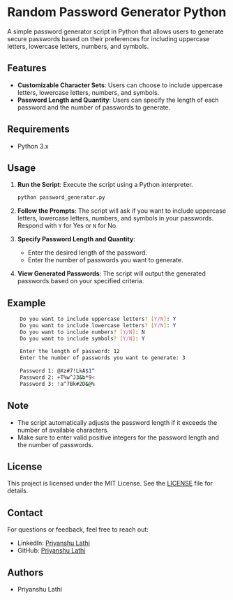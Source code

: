 # Random Password Generator Python

A simple password generator script in Python that allows users to generate secure passwords based on their preferences for including uppercase letters, lowercase letters, numbers, and symbols.

## Features

- **Customizable Character Sets**: Users can choose to include uppercase letters, lowercase letters, numbers, and symbols.
- **Password Length and Quantity**: Users can specify the length of each password and the number of passwords to generate.

## Requirements

- Python 3.x

## Usage

1. **Run the Script**: Execute the script using a Python interpreter.

    ```bash
    python password_generator.py
    ```

2. **Follow the Prompts**: The script will ask if you want to include uppercase letters, lowercase letters, numbers, and symbols in your passwords. Respond with `Y` for Yes or `N` for No.

3. **Specify Password Length and Quantity**:
    - Enter the desired length of the password.
    - Enter the number of passwords you want to generate.

4. **View Generated Passwords**: The script will output the generated passwords based on your specified criteria.

## Example

```bash
    Do you want to include uppercase letters? [Y/N]: Y 
    Do you want to include lowercase letters? [Y/N]: Y 
    Do you want to include numbers? [Y/N]: N 
    Do you want to include symbols? [Y/N]: Y 
    
    Enter the length of password: 12 
    Enter the number of passwords you want to generate: 3
    
    Password 1: @Xz#7!LkA$1^ 
    Password 2: +T%w^J3&b*9< 
    Password 3: !a^7Bk#2D&@%
```


## Note

- The script automatically adjusts the password length if it exceeds the number of available characters.
- Make sure to enter valid positive integers for the password length and the number of passwords.

## License

This project is licensed under the MIT License. See the [LICENSE](https://github.com/PriyanshuLathi/Random-Password-Generator-Python/blob/main/LICENSE) file for details.

## Contact

For questions or feedback, feel free to reach out:

- LinkedIn: [Priyanshu Lathi](https://www.linkedin.com/in/priyanshu-lathi)
- GitHub: [Priyanshu Lathi](https://github.com/PriyanshuLathi)

## Authors
- Priyanshu Lathi
